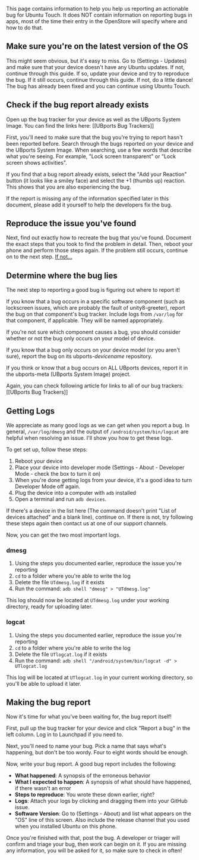This page contains information to help you help us reporting an actionable bug for Ubuntu Touch. It does NOT contain information on reporting bugs in apps, most of the time their entry in the OpenStore will specify where and how to do that.

## Make sure you're on the latest version of the OS

This might seem obvious, but it's easy to miss. Go to (Settings - Updates) and make sure that your device doesn't have any Ubuntu updates. If not, continue through this guide.  If so, update your device and try to reproduce the bug. If it still occurs, continue through this guide. If not, do a little dance! The bug has already been fixed and you can continue using Ubuntu Touch.

## Check if the bug report already exists

Open up the bug tracker for your device as well as the UBports System Image. You can find the links here: [[UBports Bug Trackers]]

First, you'll need to make sure that the bug you're trying to report hasn't been reported before. Search through the bugs reported on your device and the UBports System Image. When searching, use a few words that describe what you're seeing. For example, "Lock screen transparent" or "Lock screen shows activities".

If you find that a bug report already exists, select the "Add your Reaction" button (it looks like a smiley face) and select the +1 (thumbs up) reaction. This shows that you are also experiencing the bug.

If the report is missing any of the information specified later in this document, please add it yourself to help the developers fix the bug.

## Reproduce the issue you've found

Next, find out exactly how to recreate the bug that you've found. Document the exact steps that you took to find the problem in detail. Then, reboot your phone and perform those steps again. If the problem still occurs, continue on to the next step. [If not...](https://youtu.be/nn2FB1P_Mn8?t=10s)

## Determine where the bug lies

The next step to reporting a good bug is figuring out where to report it!

If you know that a bug occurs in a specific software component (such as lockscreen issues, which are probably the fault of unity8-greeter), report the bug on that component's bug tracker. Include logs from `/var/log` for that component, if applicable. They will be named appropriately.

If you're not sure which component causes a bug, you should consider whether or not the bug only occurs on your model of device.

If you know that a bug only occurs on your device model (or you aren't sure), report the bug on its ubports-*devicename* repository.

If you think or know that a bug occurs on ALL UBports devices, report it in the ubports-meta (UBports System Image) project.

Again, you can check following article for links to all of our bug trackers: [[UBports Bug Trackers]]

## Getting Logs

We appreciate as many good logs as we can get when you report a bug. In general, `/var/log/dmesg` and the output of `/android/system/bin/logcat` are helpful when resolving an issue. I'll show you how to get these logs. 

To get set up, follow these steps:

1. Reboot your device
1. Place your device into developer mode (Settings - About - Developer Mode - check the box to turn it on)
 1. When you're done getting logs from your device, it's a good idea to turn Developer Mode off again.
1. Plug the device into a computer with `adb` installed
1. Open a terminal and run `adb devices`. 

If there's a device in the list here (The command doesn't print "List of devices attached" and a blank line), continue on. If there is not, try following these steps again then contact us at one of our support channels.

Now, you can get the two most important logs.

### dmesg

1. Using the steps you documented earlier, reproduce the issue you're reporting
1. `cd` to a folder where you're able to write the log
1. Delete the file `UTdmesg.log` if it exists
1. Run the command: `adb shell "dmesg" > "UTdmesg.log"`

This log should now be located at `UTdmesg.log` under your working directory, ready for uploading later.

### logcat

1. Using the steps you documented earlier, reproduce the issue you're reporting
1. `cd` to a folder where you're able to write the log
1. Delete the file `UTlogcat.log` if it exists
1. Run the command: `adb shell "/android/system/bin/logcat -d" > UTlogcat.log`

This log will be located at `UTlogcat.log` in your current working directory, so you'll be able to upload it later.

## Making the bug report

Now it's time for what you've been waiting for, the bug report itself!

First, pull up the bug tracker for your device and click "Report a bug" in the left column. Log in to Launchpad if you need to.

Next, you'll need to name your bug. Pick a name that says what's happening, but don't be too wordy. Four to eight words should be enough.

Now, write your bug report. A good bug report includes the following:

* **What happened**: A synopsis of the erroneous behavior
* **What I expected to happen**: A synopsis of what should have happened, if there wasn't an error
* **Steps to reproduce**: You wrote these down earlier, right?
* **Logs**: Attach your logs by clicking and dragging them into your GitHub issue.
* **Software Version**: Go to (Settings - About) and list what appears on the "OS" line of this screen. Also include the release channel that you used when you installed Ubuntu on this phone.

Once you're finished with that, post the bug. A developer or triager will confirm and triage your bug, then work can begin on it. If you are missing any information, you will be asked for it, so make sure to check in often!
